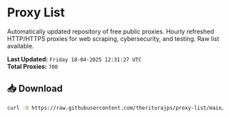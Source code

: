 # Proxy List

Automatically updated repository of free public proxies. Hourly refreshed HTTP/HTTPS proxies for web scraping, cybersecurity, and testing. Raw list available.

**Last Updated:** `Friday 18-04-2025 12:31:27 UTC`  
**Total Proxies:** `700`

## 📥 Download
```bash
curl -O https://raw.githubusercontent.com/theriturajps/proxy-list/main/proxies.txt
